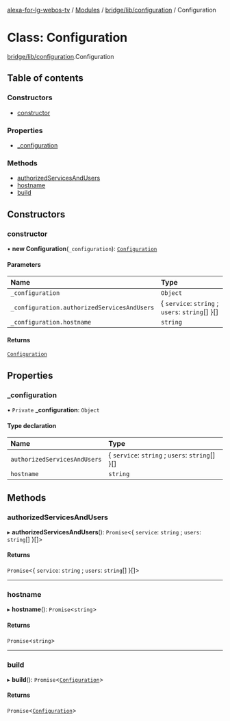 [alexa-for-lg-webos-tv](../README.md) / [Modules](../modules.md) / [bridge/lib/configuration](../modules/bridge_lib_configuration.md) / Configuration

# Class: Configuration

[bridge/lib/configuration](../modules/bridge_lib_configuration.md).Configuration

## Table of contents

### Constructors

- [constructor](bridge_lib_configuration.Configuration.md#constructor)

### Properties

- [\_configuration](bridge_lib_configuration.Configuration.md#_configuration)

### Methods

- [authorizedServicesAndUsers](bridge_lib_configuration.Configuration.md#authorizedservicesandusers)
- [hostname](bridge_lib_configuration.Configuration.md#hostname)
- [build](bridge_lib_configuration.Configuration.md#build)

## Constructors

### constructor

• **new Configuration**(`_configuration`): [`Configuration`](bridge_lib_configuration.Configuration.md)

#### Parameters

| Name | Type |
| :------ | :------ |
| `_configuration` | `Object` |
| `_configuration.authorizedServicesAndUsers` | \{ `service`: `string` ; `users`: `string`[]  }[] |
| `_configuration.hostname` | `string` |

#### Returns

[`Configuration`](bridge_lib_configuration.Configuration.md)

## Properties

### \_configuration

• `Private` **\_configuration**: `Object`

#### Type declaration

| Name | Type |
| :------ | :------ |
| `authorizedServicesAndUsers` | \{ `service`: `string` ; `users`: `string`[]  }[] |
| `hostname` | `string` |

## Methods

### authorizedServicesAndUsers

▸ **authorizedServicesAndUsers**(): `Promise`\<\{ `service`: `string` ; `users`: `string`[]  }[]\>

#### Returns

`Promise`\<\{ `service`: `string` ; `users`: `string`[]  }[]\>

___

### hostname

▸ **hostname**(): `Promise`\<`string`\>

#### Returns

`Promise`\<`string`\>

___

### build

▸ **build**(): `Promise`\<[`Configuration`](bridge_lib_configuration.Configuration.md)\>

#### Returns

`Promise`\<[`Configuration`](bridge_lib_configuration.Configuration.md)\>
